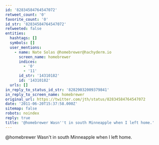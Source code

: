 ```yaml
---
id: '82834584764547072'
retweet_count: '0'
favorite_count: '0'
id_str: '82834584764547072'
retweeted: false
entities:
  hashtags: []
  symbols: []
  user_mentions:
    - name: Nate Solas @homebrewer@hachyderm.io
      screen_name: homebrewer
      indices:
        - '0'
        - '11'
      id_str: '14310182'
      id: '14310182'
  urls: []
in_reply_to_status_id_str: '82829032009379841'
in_reply_to_screen_name: homebrewer
original_url: https://twitter.com/jth/status/82834584764547072
date: '2011-06-20T15:37:58.000Z'
sitemap: false
robots: noindex
reply: true
title: '@homebrewer Wasn''t in south Minneapple when I left home.'
---
```


@homebrewer Wasn't in south Minneapple when I left home.